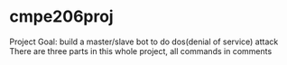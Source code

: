 # cmpe206proj
Project Goal: build a master/slave bot to do dos(denial of service) attack
There are three parts in this whole project, all commands in comments

